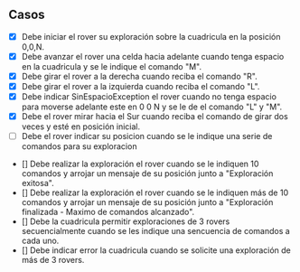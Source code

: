 ## Casos
- [x] Debe iniciar el rover su exploración sobre la cuadricula en la posición 0,0,N.
- [x] Debe avanzar el rover una celda hacia adelante cuando tenga espacio en la cuadricula y se le indique el comando "M".
- [x] Debe girar el rover a la derecha cuando reciba el comando "R".
- [x] Debe girar el rover a la izquierda cuando reciba el comando "L".
- [x] Debe indicar SinEspacioException el rover cuando no tenga espacio para moverse adelante este en 0 0 N y se le de el comando "L" y "M".
- [x] Debe el rover mirar hacia el Sur cuando reciba el comando de girar dos veces y esté en posición inicial.  
- [ ] Debe el rover indicar su posicion cuando se le indique una serie de comandos para su exploracion
- [] Debe realizar la exploración el rover cuando se le indiquen 10 comandos y arrojar un mensaje de su posición junto a "Exploración exitosa". 
- [] Debe realizar la exploración el rover cuando se le indiquen más de 10 comandos y arrojar un mensaje de su posición junto a "Exploración finalizada - Maximo de comandos alcanzado".
- [] Debe la cuadricula permitir exploraciones de 3 rovers secuencialmente cuando se les indique una sencuencia de comandos a cada uno.
- [] Debe indicar error la cuadricula cuando se solicite una exploración de más de 3 rovers.

